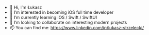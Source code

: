 - 👋 Hi, I’m Łukasz
- 👀 I’m interested in becoming iOS full time developer
- 🌱 I’m currently learning iOS / Swift / SwiftUI
- 💞️ I’m looking to collaborate on interesting modern projects
- 📫 You can find me: https://www.linkedin.com/in/lukasz-strzelecki/

<!---
strzeluk/strzeluk is a ✨ special ✨ repository because its `README.md` (this file) appears on your GitHub profile.
You can click the Preview link to take a look at your changes.
--->
